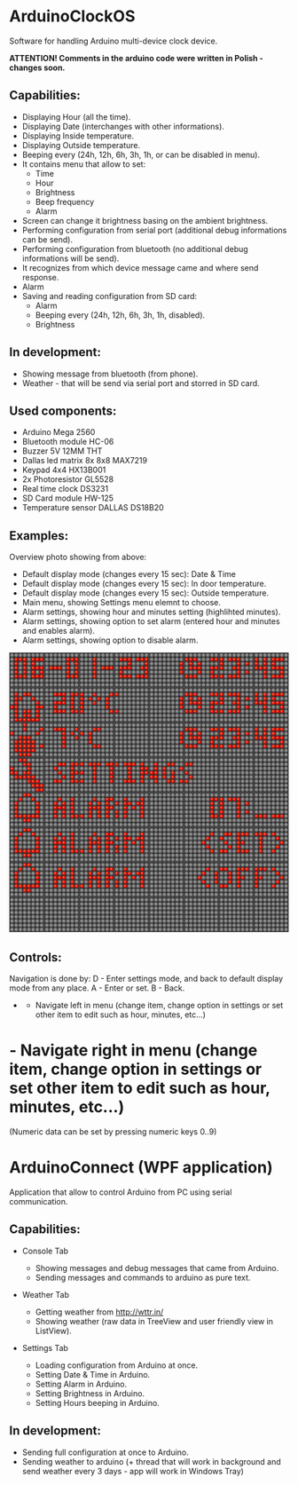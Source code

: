 # ArduinoClockOS
Software for handling Arduino multi-device clock device.

**ATTENTION! Comments in the arduino code were written in Polish - changes soon.**

## Capabilities:

- Displaying Hour (all the time).
- Displaying Date (interchanges with other informations).
- Displaying Inside temperature.
- Displaying Outside temperature.
- Beeping every (24h, 12h, 6h, 3h, 1h, or can be disabled in menu).
- It contains menu that allow to set:
  - Time
  - Hour
  - Brightness
  - Beep frequency
  - Alarm
- Screen can change it brightness basing on the ambient brightness.
- Performing configuration from serial port (additional debug informations can be send).
- Performing configuration from bluetooth (no additional debug informations will be send).
- It recognizes from which device message came and where send response.
- Alarm
- Saving and reading configuration from SD card:
  - Alarm
  - Beeping every (24h, 12h, 6h, 3h, 1h, disabled).
  - Brightness

## In development:

- Showing message from bluetooth (from phone).
- Weather - that will be send via serial port and storred in SD card.

## Used components:

- Arduino Mega 2560
- Bluetooth module HC-06
- Buzzer 5V 12MM THT
- Dallas led matrix 8x 8x8 MAX7219
- Keypad 4x4 HX13B001
- 2x Photoresistor GL5528
- Real time clock DS3231
- SD Card module HW-125
- Temperature sensor DALLAS DS18B20

## Examples:

Overview photo showing from above:
- Default display mode (changes every 15 sec): Date & Time
- Default display mode (changes every 15 sec): In door temperature.
- Default display mode (changes every 15 sec): Outside temperature.
- Main menu, showing Settings menu elemnt to choose.
- Alarm settings, showing hour and minutes setting (highlihted minutes).
- Alarm settings, showing option to set alarm (entered hour and minutes and enables alarm).
- Alarm settings, showing option to disable alarm.

![Arduino Example (Images/arduino_example.png)](Images/arduino_example.png)

## Controls:

Navigation is done by:
D - Enter settings mode, and back to default display mode from any place.
A - Enter or set.
B - Back.
* - Navigate left in menu (change item, change option in settings or set other item to edit such as hour, minutes, etc...)
# - Navigate right in menu (change item, change option in settings or set other item to edit such as hour, minutes, etc...)
(Numeric data can be set by pressing numeric keys 0..9)

# ArduinoConnect (WPF application)

Application that allow to control Arduino from PC using serial communication.

## Capabilities:

- Console Tab
  - Showing messages and debug messages that came from Arduino.
  - Sending messages and commands to arduino as pure text.

- Weather Tab
  - Getting weather from http://wttr.in/
  - Showing weather (raw data in TreeView and user friendly view in ListView).

- Settings Tab
  - Loading configuration from Arduino at once.
  - Setting Date & Time in Arduino.
  - Setting Alarm in Arduino.
  - Setting Brightness in Arduino.
  - Setting Hours beeping in Arduino.

## In development:

- Sending full configuration at once to Arduino.
- Sending weather to arduino (+ thread that will work in background and send weather every 3 days - app will work in Windows Tray)
